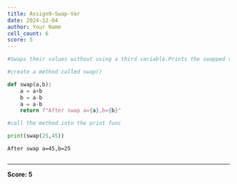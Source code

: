 ```yaml
---
title: Assign9-Swap-Var
date: 2024-12-04
author: Your Name
cell_count: 6
score: 5
---
```


```python
#Swaps their values without using a third variable.Prints the swapped values.
```


```python
#create a method called swap()
```


```python
def swap(a,b):
    a = a+b
    b = a-b
    a = a-b
    return f"After swap a={a},b={b}"
```


```python
#call the method into the print func
```


```python
print(swap(25,45))
```

    After swap a=45,b=25



```python

```


---
**Score: 5**
